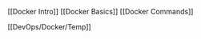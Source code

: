 

[[Docker Intro]]
[[Docker Basics]]
[[Docker Commands]]
















[[DevOps/Docker/Temp]]











